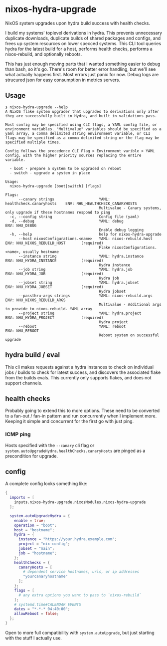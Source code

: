 # nixos-hydra-upgrade

NixOS system upgrades upon hydra build success with health checks.

I build my systems' toplevel derivations in hydra. This prevents unnecessary duplicate downloads, duplicate builds of shared packages and configs, and frees up system resources on lower specced systems. This CLI tool queries hydra for the latest build for a host, performs health checks, performs a nixos-rebuild, and optionally reboots.

This has just enough moving parts that I wanted something easier to debug than bash, so it's go. There's room for better error handling, but we'll see what actually happens first. Most errors just panic for now. Debug logs are strucured json for easy consumption in metrics servers.

## Usage
```
❯ nixos-hydra-upgrade --help
A NixOS flake system upgrader that upgrades to derivations only after they are successfully built in Hydra, and built in validations pass.

Most config may be specified using CLI flags, a YAML config file, or environment variables. "Multivalue" variables should be specified as a yaml array, a comma delimited string environment variable, or CLI flags may be specified as a comma delimited string or the flag may be specified multiple times.

Config follows the precedence CLI Flag > Environment varible > YAML config, with the higher priority sources replacing the entire variable.

  - boot - prepare a system to be upgraded on reboot
  - switch - upgrade a system in place

Usage:
  nixos-hydra-upgrade [boot|switch] [flags]

Flags:
      --canary strings                    YAML: healthcheck.canaryhosts    ENV: NHU_HEALTHCHECK_CANARYHOSTS
                                          Multivalue - Canary systems, only upgrade if these hostnames respond to ping
  -c, --config string                     Config file (yaml)
  -d, --debug                             YAML: debug                      ENV: NHU_DEBUG
                                          Enable debug logging
  -h, --help                              help for nixos-hydra-upgrade
      --host nixosConfigurations.<name>   YAML: nixos-rebuild.host         ENV: NHU_NIXOS_REBUILD_HOST       (required)
                                          Flake nixosConfigurations.<name>, usually hostname
      --instance string                   YAML: hydra.instance             ENV: NHU_HYDRA_INSTANCE           (required)
                                          Hydra instance
      --job string                        YAML: hydra.job                  ENV: NHU_HYDRA_JOB                (required)
                                          Hydra job
      --jobset string                     YAML: hydra.jobset               ENV: NHU_HYDRA_JOBSET             (required)
                                          Hydra jobset
      --passthru-args strings             YAML: nixos-rebuild.args         ENV: NHU_NIXOS_REBUILD_ARGS
                                          Multivalue - Additional args to provide to nixos-rebuild. YAML array
      --project string                    YAML: hydra.project              ENV: NHU_HYDRA_PROJECT            (required)
                                          Hydra project
      --reboot                            YAML: reboot                     ENV: NHU_REBOOT
                                          Reboot system on successful upgrade
```

## hydra build / eval

This cli makes requests against a hydra instances to check on individual jobs / builds to check for latest success, and discovers the associated flake from the builds evals. This currently only supports flakes, and does not support channels.

## health checks

Probably going to extend this to more options. These need to be converted to a fan-out / fan-in pattern and run concurrently when I implement more. Keeping it simple and concurrent for the first go with just ping.

### ICMP ping

Hosts specified with the `--canary` cli flag or `system.autoUpgradeHydra.healthChecks.canaryHosts` are pinged as a precondition for upgrade.

## config

A complete config looks something like:

```nix
{
  imports = [
    inputs.nixos-hydra-upgrade.nixosModules.nixos-hydra-upgrade
  ];

  system.autoUpgradeHydra = {
    enable = true;
    operation = "boot";
    host = "hostname";
    hydra = {
      instance = "https://your.hydra.example.com";
      project = "nix-config";
      jobset = "main";
      job = "hostname";
    };
    healthChecks = {
      canaryHosts = [
        # dependent service hostnames, urls, or ip addresses
        "yourcanaryhostname"
      ];
    };
    flags = [
      # any extra options you want to pass to `nixos-rebuild`
    ];
    # systemd.time#CALENDAR EVENTS
    dates = "*-*-* 04:40:00";
    allowReboot = false;
  };
}

```

Open to more full compatibility with `system.autoUpgrade`, but just starting with the stuff I actually use.
